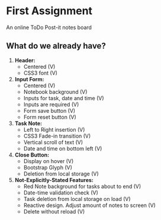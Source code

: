 # First Assignment

An online ToDo Post-it notes board

## What do we already have?
1. **Header:**  
    - Centered (V)  
    - CSS3 font (V)  
2. **Input Form:**  
    - Centered (V)
    - Notebook background (V)
    - Inputs for task, date and time (V)
    - Inputs are required (V)
    - Form save button (V)
    - Form reset button (V)
3. **Task Note:**  
    - Left to Right insertion (V)
    - CSS3 Fade-in transition (V)
    - Vertical scroll of text (V)  
    - Date and time on bottom left (V)
4. **Close Button:**
    - Display on hover (V)
    - Bootstrap Glyph (V)
    - Deletion from local storage (V)
5. **Not-Explicitly-Stated Features:**  
    - Red Note background for tasks about to end (V)  
    - Date-time validation check (V)  
    - Task deletion from local storage on load (V)  
    - Reactive design. Adjust amount of notes to screen (V)
    - Delete without reload (V)